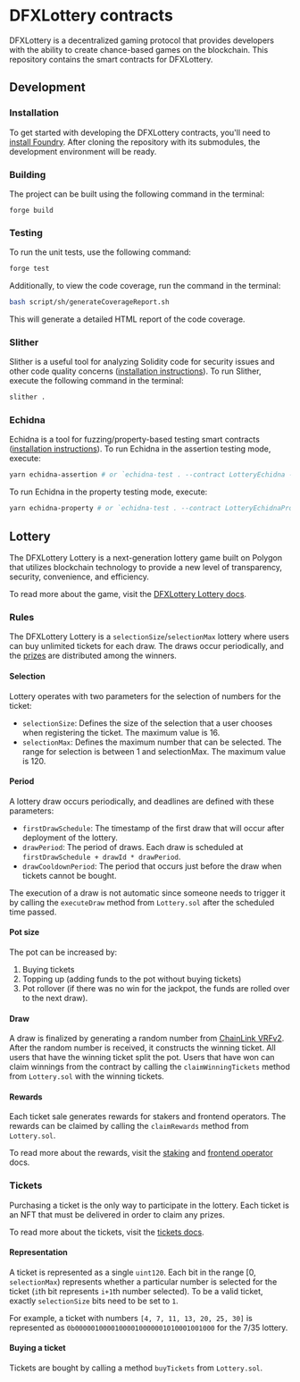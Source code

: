 # DFXLottery contracts

DFXLottery is a decentralized gaming protocol that provides developers with the ability to create chance-based games on the
blockchain. This repository contains the smart contracts for DFXLottery.

## Development

### Installation

To get started with developing the DFXLottery contracts, you'll need to
[install Foundry](https://book.getfoundry.sh/getting-started/installation). After cloning the repository with its
submodules, the development environment will be ready.

### Building

The project can be built using the following command in the terminal:

```Shell
forge build
```

### Testing

To run the unit tests, use the following command:

```bash
forge test
```

Additionally, to view the code coverage, run the command in the terminal:

```bash
bash script/sh/generateCoverageReport.sh
```

This will generate a detailed HTML report of the code coverage.

### Slither

Slither is a useful tool for analyzing Solidity code for security issues and other code quality concerns
([installation instructions](https://book.getfoundry.sh/config/static-analyzers#slither)). To run Slither, execute the
following command in the terminal:

```bash
slither .
```

### Echidna

Echidna is a tool for fuzzing/property-based testing smart contracts
([installation instructions](https://github.com/crytic/echidna)). To run Echidna in the assertion testing mode, execute:

```bash
yarn echidna-assertion # or `echidna-test . --contract LotteryEchidna --config echidna.assertion.config.yaml` if Yarn is not installed
```

To run Echidna in the property testing mode, execute:

```bash
yarn echidna-property # or `echidna-test . --contract LotteryEchidnaProperty --config echidna.property.config.yaml` if Yarn is not installed
```

## Lottery

The DFXLottery Lottery is a next-generation lottery game built on Polygon that utilizes blockchain technology to provide a
new level of transparency, security, convenience, and efficiency.

To read more about the game, visit the [DFXLottery Lottery docs](https://docs.dfxlottery.com/dfxlottery-lottery).

### Rules

The DFXLottery Lottery is a `selectionSize`/`selectionMax` lottery where users can buy unlimited tickets for each draw. The
draws occur periodically, and the [prizes](https://docs.dfxlottery.com/dfxlottery-lottery/the-game/prizes) are distributed among
the winners.

#### Selection

Lottery operates with two parameters for the selection of numbers for the ticket:

- `selectionSize`: Defines the size of the selection that a user chooses when registering the ticket. The maximum value
  is 16.
- `selectionMax`: Defines the maximum number that can be selected. The range for selection is between 1 and
  selectionMax. The maximum value is 120.

#### Period

A lottery draw occurs periodically, and deadlines are defined with these parameters:

- `firstDrawSchedule`: The timestamp of the first draw that will occur after deployment of the lottery.
- `drawPeriod`: The period of draws. Each draw is scheduled at `firstDrawSchedule + drawId * drawPeriod`.
- `drawCooldownPeriod`: The period that occurs just before the draw when tickets cannot be bought.

The execution of a draw is not automatic since someone needs to trigger it by calling the `executeDraw` method from
`Lottery.sol` after the scheduled time passed.

#### Pot size

The pot can be increased by:

1. Buying tickets
2. Topping up (adding funds to the pot without buying tickets)
3. Pot rollover (if there was no win for the jackpot, the funds are rolled over to the next draw).

#### Draw

A draw is finalized by generating a random number from [ChainLink VRFv2](https://chain.link/vrf). After the random
number is received, it constructs the winning ticket. All users that have the winning ticket split the pot. Users that
have won can claim winnings from the contract by calling the `claimWinningTickets` method from `Lottery.sol` with the
winning tickets.

#### Rewards

Each ticket sale generates rewards for stakers and frontend operators. The rewards can be claimed by calling the
`claimRewards` method from `Lottery.sol`.

To read more about the rewards, visit the
[staking](https://docs.dfxlottery.com/dfxlottery-lottery/protocol-architecture/token/staking) and
[frontend operator](https://docs.dfxlottery.com/dfxlottery-lottery/protocol-architecture/frontend-operators) docs.

### Tickets

Purchasing a ticket is the only way to participate in the lottery. Each ticket is an NFT that must be delivered in order
to claim any prizes.

To read more about the tickets, visit the [tickets docs](https://docs.dfxlottery.com/dfxlottery-lottery/the-game/tickets).

#### Representation

A ticket is represented as a single `uint120`. Each bit in the range [0, `selectionMax`) represents whether a particular
number is selected for the ticket (`i`th bit represents `i+1`th number selected). To be a valid ticket, exactly
`selectionSize` bits need to be set to `1`.

For example, a ticket with numbers `[4, 7, 11, 13, 20, 25, 30]` is represented as
`0b00000100001000010000001010001001000` for the 7/35 lottery.

#### Buying a ticket

Tickets are bought by calling a method `buyTickets` from `Lottery.sol`.
